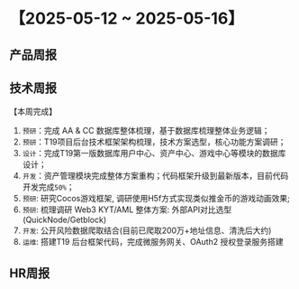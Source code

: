 # 【2025-05-12 ~ 2025-05-16】

## 产品周报

## 技术周报

【本周完成】
  1. `预研`：完成 AA & CC 数据库整体梳理，基于数据库梳理整体业务逻辑；
  1. `预研`：T19项目后台技术框架架构梳理，技术方案选型，核心功能方案调研；
  1. `设计`：完成T19第一版数据库用户中心、资产中心、游戏中心等模块的数据库设计；
  1. `开发`：资产管理模块完成整体方案重构；代码框架升级到最新版本，目前代码开发完成`50%`；
  1. `预研`: 研究Cocos游戏框架,  调研使用H5f方式实现类似推金币的游戏动画效果;
  1. `预研`: 梳理调研 Web3 KYT/AML 整体方案: 外部API对比选型(QuickNode/Getblock) 
  1. `开发`: 公开风险数据爬取结合(目前已爬取200万+地址信息、清洗后大约)
  1. `运维`: 搭建T19 后台框架代码，完成微服务网关、OAuth2 授权登录服务搭建

## HR周报